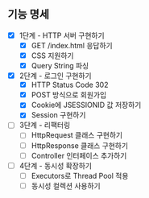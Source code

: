 ## 기능 명세

- [X] 1단계 - HTTP 서버 구현하기
  - [x] GET /index.html 응답하기
  - [X] CSS 지원하기
  - [X] Query String 파싱
- [X] 2단계 - 로그인 구현하기
  - [X] HTTP Status Code 302
  - [X] POST 방식으로 회원가입
  - [X] Cookie에 JSESSIONID 값 저장하기
  - [X] Session 구현하기
- [ ] 3단계 - 리팩터링
  - [ ] HttpRequest 클래스 구현하기
  - [ ] HttpResponse 클래스 구현하기
  - [ ] Controller 인터페이스 추가하기
- [ ] 4단계 - 동시성 확장하기
  - [ ] Executors로 Thread Pool 적용
  - [ ] 동시성 컬렉션 사용하기
